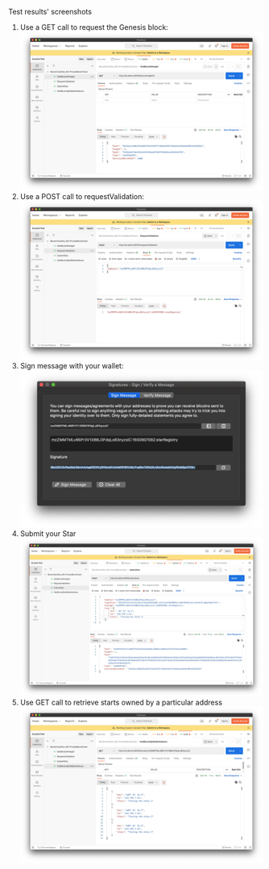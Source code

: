 Test results' screenshots

1. Use a GET call to request the Genesis block:
    ![Request: http://localhost:8000/block/0 ](./screenshots/GetGenesisBlock.png)
2. Use a POST call to requestValidation:
    ![Request: http://localhost:8000/requestValidation ](./screenshots/RequestValidation.png)
3. Sign message with your wallet:
    ![Use the Wallet to sign a message](./screenshots/MessageSignedWithWallet.png)
4. Submit your Star
     ![Request: http://localhost:8000/submitstar](./screenshots/SubmitStar.png)
5. Use GET call to retrieve starts owned by a particular address
    ![Request: http://localhost:8000/blocks/<WALLET_ADDRESS>](./screenshots/GetStarsByWalletAddress.png)